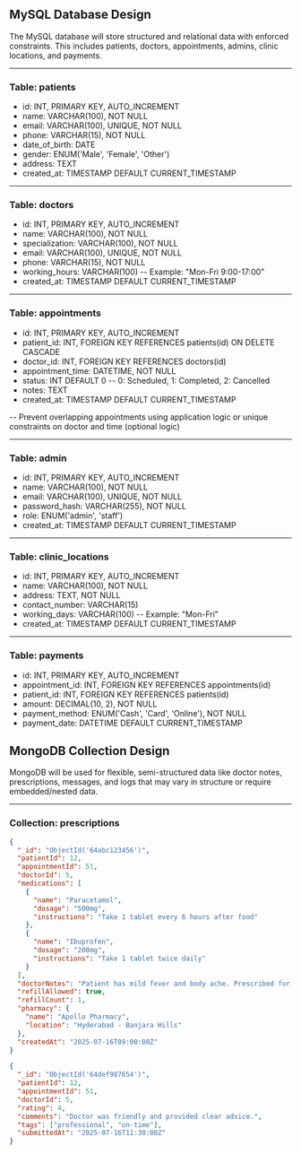 ## MySQL Database Design

The MySQL database will store structured and relational data with enforced constraints. This includes patients, doctors, appointments, admins, clinic locations, and payments.

---

### Table: patients
- id: INT, PRIMARY KEY, AUTO_INCREMENT
- name: VARCHAR(100), NOT NULL
- email: VARCHAR(100), UNIQUE, NOT NULL
- phone: VARCHAR(15), NOT NULL
- date_of_birth: DATE
- gender: ENUM('Male', 'Female', 'Other')
- address: TEXT
- created_at: TIMESTAMP DEFAULT CURRENT_TIMESTAMP

---

### Table: doctors
- id: INT, PRIMARY KEY, AUTO_INCREMENT
- name: VARCHAR(100), NOT NULL
- specialization: VARCHAR(100), NOT NULL
- email: VARCHAR(100), UNIQUE, NOT NULL
- phone: VARCHAR(15), NOT NULL
- working_hours: VARCHAR(100)  -- Example: "Mon-Fri 9:00-17:00"
- created_at: TIMESTAMP DEFAULT CURRENT_TIMESTAMP

---

### Table: appointments
- id: INT, PRIMARY KEY, AUTO_INCREMENT
- patient_id: INT, FOREIGN KEY REFERENCES patients(id) ON DELETE CASCADE
- doctor_id: INT, FOREIGN KEY REFERENCES doctors(id)
- appointment_time: DATETIME, NOT NULL
- status: INT DEFAULT 0 -- 0: Scheduled, 1: Completed, 2: Cancelled
- notes: TEXT
- created_at: TIMESTAMP DEFAULT CURRENT_TIMESTAMP

-- Prevent overlapping appointments using application logic or unique constraints on doctor and time (optional logic)

---

### Table: admin
- id: INT, PRIMARY KEY, AUTO_INCREMENT
- name: VARCHAR(100), NOT NULL
- email: VARCHAR(100), UNIQUE, NOT NULL
- password_hash: VARCHAR(255), NOT NULL
- role: ENUM('admin', 'staff')
- created_at: TIMESTAMP DEFAULT CURRENT_TIMESTAMP

---

### Table: clinic_locations
- id: INT, PRIMARY KEY, AUTO_INCREMENT
- name: VARCHAR(100), NOT NULL
- address: TEXT, NOT NULL
- contact_number: VARCHAR(15)
- working_days: VARCHAR(100)  -- Example: "Mon-Fri"
- created_at: TIMESTAMP DEFAULT CURRENT_TIMESTAMP

---

### Table: payments
- id: INT, PRIMARY KEY, AUTO_INCREMENT
- appointment_id: INT, FOREIGN KEY REFERENCES appointments(id)
- patient_id: INT, FOREIGN KEY REFERENCES patients(id)
- amount: DECIMAL(10, 2), NOT NULL
- payment_method: ENUM('Cash', 'Card', 'Online'), NOT NULL
- payment_date: DATETIME DEFAULT CURRENT_TIMESTAMP


## MongoDB Collection Design

MongoDB will be used for flexible, semi-structured data like doctor notes, prescriptions, messages, and logs that may vary in structure or require embedded/nested data.

---

### Collection: prescriptions
```json
{
  "_id": "ObjectId('64abc123456')",
  "patientId": 12,
  "appointmentId": 51,
  "doctorId": 5,
  "medications": [
    {
      "name": "Paracetamol",
      "dosage": "500mg",
      "instructions": "Take 1 tablet every 6 hours after food"
    },
    {
      "name": "Ibuprofen",
      "dosage": "200mg",
      "instructions": "Take 1 tablet twice daily"
    }
  ],
  "doctorNotes": "Patient has mild fever and body ache. Prescribed for 5 days.",
  "refillAllowed": true,
  "refillCount": 1,
  "pharmacy": {
    "name": "Apollo Pharmacy",
    "location": "Hyderabad - Banjara Hills"
  },
  "createdAt": "2025-07-16T09:00:00Z"
}

{
  "_id": "ObjectId('64def987654')",
  "patientId": 12,
  "appointmentId": 51,
  "doctorId": 5,
  "rating": 4,
  "comments": "Doctor was friendly and provided clear advice.",
  "tags": ["professional", "on-time"],
  "submittedAt": "2025-07-16T11:30:00Z"
}



